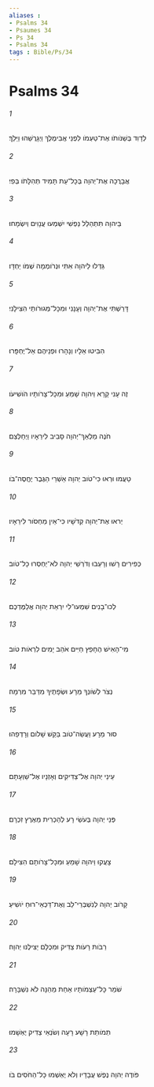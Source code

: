 ```yaml
---
aliases : 
- Psalms 34
- Psaumes 34
- Ps 34
- Psalms 34
tags : Bible/Ps/34
---
```


# Psalms 34

###### 1
לְדָוִד בְּשַׁנֹּותֹו אֶת־טַעְמֹו לִפְנֵי אֲבִימֶלֶךְ וַיְגָרֲשֵׁהוּ וַיֵּלַךְ׃
###### 2
אֲבָרֲכָה אֶת־יְהוָה בְּכָל־עֵת תָּמִיד תְּהִלָּתֹו בְּפִי׃
###### 3
בַּיהוָה תִּתְהַלֵּל נַפְשִׁי יִשְׁמְעוּ עֲנָוִים וְיִשְׂמָחוּ׃
###### 4
גַּדְּלוּ לַיהוָה אִתִּי וּנְרֹומְמָה שְׁמֹו יַחְדָּו׃
###### 5
דָּרַשְׁתִּי אֶת־יְהוָה וְעָנָנִי וּמִכָּל־מְגוּרֹותַי הִצִּילָנִי׃
###### 6
הִבִּיטוּ אֵלָיו וְנָהָרוּ וּפְנֵיהֶם אַל־יֶחְפָּרוּ׃
###### 7
זֶה עָנִי קָרָא וַיהוָה שָׁמֵעַ וּמִכָּל־צָרֹותָיו הֹושִׁיעֹו׃
###### 8
חֹנֶה מַלְאַךְ־יְהוָה סָבִיב לִירֵאָיו וַיְחַלְּצֵם׃
###### 9
טַעֲמוּ וּרְאוּ כִּי־טֹוב יְהוָה אַשְׁרֵי הַגֶּבֶר יֶחֱסֶה־בֹּו׃
###### 10
יְראוּ אֶת־יְהוָה קְדֹשָׁיו כִּי־אֵין מַחְסֹור לִירֵאָיו׃
###### 11
כְּפִירִים רָשׁוּ וְרָעֵבוּ וְדֹרְשֵׁי יְהוָה לֹא־יַחְסְרוּ כָל־טֹוב׃
###### 12
לְכוּ־בָנִים שִׁמְעוּ־לִי יִרְאַת יְהוָה אֲלַמֶּדְכֶם׃
###### 13
מִי־הָאִישׁ הֶחָפֵץ חַיִּים אֹהֵב יָמִים לִרְאֹות טֹוב׃
###### 14
נְצֹר לְשֹׁונְךָ מֵרָע וּשְׂפָתֶיךָ מִדַּבֵּר מִרְמָה׃
###### 15
סוּר מֵרָע וַעֲשֵׂה־טֹוב בַּקֵּשׁ שָׁלֹום וְרָדְפֵהוּ׃
###### 16
עֵינֵי יְהוָה אֶל־צַדִּיקִים וְאָזְנָיו אֶל־שַׁוְעָתָם׃
###### 17
פְּנֵי יְהוָה בְּעֹשֵׂי רָע לְהַכְרִית מֵאֶרֶץ זִכְרָם׃
###### 18
צָעֲקוּ וַיהוָה שָׁמֵעַ וּמִכָּל־צָרֹותָם הִצִּילָם׃
###### 19
קָרֹוב יְהוָה לְנִשְׁבְּרֵי־לֵב וְאֶת־דַּכְּאֵי־רוּחַ יֹושִׁיעַ׃
###### 20
רַבֹּות רָעֹות צַדִּיק וּמִכֻּלָּם יַצִּילֶנּוּ יְהוָה׃
###### 21
שֹׁמֵר כָּל־עַצְמֹותָיו אַחַת מֵהֵנָּה לֹא נִשְׁבָּרָה׃
###### 22
תְּמֹותֵת רָשָׁע רָעָה וְשֹׂנְאֵי צַדִּיק יֶאְשָׁמוּ׃
###### 23
פֹּודֶה יְהוָה נֶפֶשׁ עֲבָדָיו וְלֹא יֶאְשְׁמוּ כָּל־הַחֹסִים בֹּו׃
